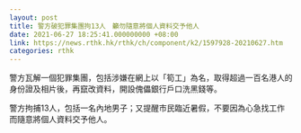 ```yaml
---
layout: post
title: 警方破犯罪集團拘13人　籲勿隨意將個人資料交予他人
date: 2021-06-27 18:25:41.000000000 +08:00
link: https://news.rthk.hk/rthk/ch/component/k2/1597928-20210627.htm
categories: rthk
---
```


警方瓦解一個犯罪集團，包括涉嫌在網上以「筍工」為名，取得超過一百名港人的身份證及相片後，再竄改資料，開設傀儡銀行戶口洗黑錢等。

警方拘捕13人，包括一名內地男子；又提醒市民臨近暑假，不要因為心急找工作而隨意將個人資料交予他人。
